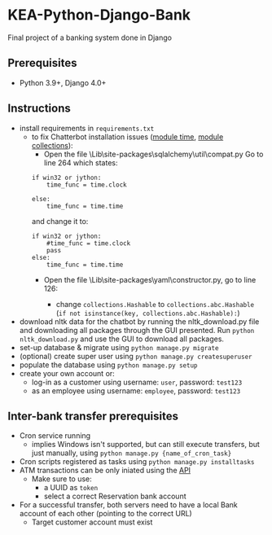 # KEA-Python-Django-Bank

Final project of a banking system done in Django

## Prerequisites

- Python 3.9+, Django 4.0+

## Instructions

- install requirements in `requirements.txt`
    - to fix Chatterbot installation issues ([module time](https://stackoverflow.com/questions/66799322/chatterbot-attributeerror-module-time-has-no-attribute-clock), [module collections](https://stackoverflow.com/questions/72659999/chatterbot-module-error-attributeerror-module-collections-has-no-attribute)):
        - Open the file <Python-folder>\Lib\site-packages\sqlalchemy\util\compat.py Go to line 264 which states:
        ```
        if win32 or jython:
            time_func = time.clock
    
        else:
            time_func = time.time
        ```
        and change it to:
        ```
        if win32 or jython:
            #time_func = time.clock
            pass
        else:
            time_func = time.time
        ```
        - Open the file <Python-folder>\Lib\site-packages\yaml\constructor.py, go to line 126:
            - change `collections.Hashable` to `collections.abc.Hashable` (`if not isinstance(key, collections.abc.Hashable):`)
- download nltk data for the chatbot by running the nltk_download.py file and downloading all packages through the GUI presented.
Run `python nltk_download.py` and use the GUI to download all packages.
- set-up database & migrate using `python manage.py migrate`
- (optional) create super user using `python manage.py createsuperuser`
- populate the database using `python manage.py setup`
- create your own account or:
  - log-in as a customer using username: `user`, password: `test123`
  - as an employee using username: `employee`, password: `test123`

## Inter-bank transfer prerequisites

- Cron service running
  - implies Windows isn't supported, but can still execute transfers, but just manually, using `python manage.py {name_of_cron_task}`
- Cron scripts registered as tasks using `python manage.py installtasks`
- ATM transactions can be only iniated using the [API](http://localhost:8000/api/v1/transaction)
  - Make sure to use:
    - a UUID as `token`
    - select a correct Reservation bank account
- For a successful transfer, both servers need to have a local Bank account of each other (pointing to the correct URL)
  - Target customer account must exist
